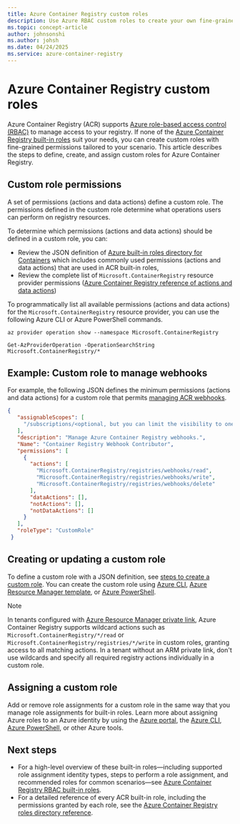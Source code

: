 ```yaml
---
title: Azure Container Registry custom roles
description: Use Azure RBAC custom roles to create your own fine-grained roles for Azure Container Registry.
ms.topic: concept-article
author: johnsonshi
ms.author: johsh
ms.date: 04/24/2025
ms.service: azure-container-registry
---
```


# Azure Container Registry custom roles

Azure Container Registry (ACR) supports [Azure role-based access control (RBAC)](/azure/role-based-access-control/) to manage access to your registry. If none of the [Azure Container Registry built-in roles](container-registry-rbac-built-in-roles-overview.md) suit your needs, you can create custom roles with fine-grained permissions tailored to your scenario. This article describes the steps to define, create, and assign custom roles for Azure Container Registry.

## Custom role permissions

A set of permissions (actions and data actions) define a custom role. The permissions defined in the custom role determine what operations users can perform on registry resources.

To determine which permissions (actions and data actions) should be defined in a custom role, you can:
* Review the JSON definition of [Azure built-in roles directory for Containers](/azure/role-based-access-control/built-in-roles/containers) which includes commonly used permissions (actions and data actions) that are used in ACR built-in roles,
* Review the complete list of `Microsoft.ContainerRegistry` resource provider permissions ([Azure Container Registry reference of actions and data actions](/azure/role-based-access-control/permissions/containers#microsoftcontainerregistry))

To programmatically list all available permissions (actions and data actions) for the `Microsoft.ContainerRegistry` resource provider, you can use the following Azure CLI or Azure PowerShell commands.

```azurecli
az provider operation show --namespace Microsoft.ContainerRegistry
```

```azurepowershell
Get-AzProviderOperation -OperationSearchString Microsoft.ContainerRegistry/*
```

## Example: Custom role to manage webhooks

For example, the following JSON defines the minimum permissions (actions and data actions) for a custom role that permits [managing ACR webhooks](container-registry-webhook.md).

```json
{
   "assignableScopes": [
     "/subscriptions/<optional, but you can limit the visibility to one or more subscriptions>"
   ],
   "description": "Manage Azure Container Registry webhooks.",
   "Name": "Container Registry Webhook Contributor",
   "permissions": [
     {
       "actions": [
         "Microsoft.ContainerRegistry/registries/webhooks/read",
         "Microsoft.ContainerRegistry/registries/webhooks/write",
         "Microsoft.ContainerRegistry/registries/webhooks/delete"
       ],
       "dataActions": [],
       "notActions": [],
       "notDataActions": []
     }
   ],
   "roleType": "CustomRole"
 }
```

## Creating or updating a custom role

To define a custom role with a JSON definition, see [steps to create a custom role](/azure/role-based-access-control/custom-roles#steps-to-create-a-custom-role).
You can create the custom role using [Azure CLI](/azure/role-based-access-control/custom-roles-cli), [Azure Resource Manager template](/azure/role-based-access-control/custom-roles-template), or [Azure PowerShell](/azure/role-based-access-control/custom-roles-powershell).

> [!NOTE]
> In tenants configured with [Azure Resource Manager private link](/azure/azure-resource-manager/management/create-private-link-access-portal), Azure Container Registry supports wildcard actions such as `Microsoft.ContainerRegistry/*/read` or `Microsoft.ContainerRegistry/registries/*/write` in custom roles, granting access to all matching actions.
> In a tenant without an ARM private link, don't use wildcards and specify all required registry actions individually in a custom role.

## Assigning a custom role

Add or remove role assignments for a custom role in the same way that you manage role assignments for built-in roles.
Learn more about assigning Azure roles to an Azure identity by using the [Azure portal](/azure/role-based-access-control/role-assignments-portal), the [Azure CLI](/azure/role-based-access-control/role-assignments-cli), [Azure PowerShell](/azure/role-based-access-control/role-assignments-powershell), or other Azure tools.

## Next steps

* For a high-level overview of these built-in roles—including supported role assignment identity types, steps to perform a role assignment, and recommended roles for common scenarios—see [Azure Container Registry RBAC built-in roles](container-registry-rbac-built-in-roles-overview.md).
* For a detailed reference of every ACR built-in role, including the permissions granted by each role, see the [Azure Container Registry roles directory reference](container-registry-rbac-built-in-roles-directory-reference.md).
